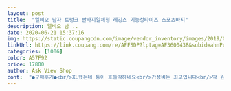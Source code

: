 ```yaml
---
layout: post 
title:  "엘비오 남자 트렁크 반바지일체형 레깅스 기능성타이즈 스포츠바지" 
description: 엘비오 남 ..
date: 2020-06-21 15:37:16 
img: https://static.coupangcdn.com/image/vendor_inventory/images/2019/01/07/22/1/30cfe89c-78df-4aae-8b1b-68ae995501c1.jpg 
linkUrl: https://link.coupang.com/re/AFFSDP?lptag=AF3600438&subid=ahnPublicAsk&pageKey=179665477&itemId=514518051&vendorItemId=4272727358&traceid=V0-113-5d2f1887bbfbde2a 
categories: [1006] 
color: A57F92 
price: 17800 
author: Ask View Shop 
cont:  "●구매후기●<br/>XL했는데 통이 흐늘딱하네요<br/>가성비는 최고입니다<br/>딱 원하던 핏감<br/>바지사이즈 32입으시면 L이 좋을듯하네요<br/>반바지가 무릎까지와요 ㅋㅋㅋㅋㅋ<br/>사진과 동일<br/>상의 브이넥 나시와 찰떡조합<br/>어릴적 아버지의 옷을 입은느낌이네요<br/>이거 한벌이면 끝<br/>제가 키작남이라 생각보다 많이 크네요<br/>제품은 좋은데 몇번 입고나서 구멍이 생겼습니닼<br/>" 
---
```

